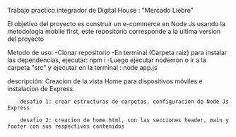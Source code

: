 Trabajo practico integrador de Digital House : "Mercado Liebre"

El objetivo del proyecto es construir un e-commerce en Node Js usando la metodologia mobile first, este repositorio corresponde a la ultima version del proyecto

Metodo de uso: 
    -Clonar repositorio 
    -En terminal (Carpeta raiz) para instalar las dependencias, ejecutar: npm i 
    -Luego ejecutar nodemon o ir a la carpeta "src" y ejecutar en la terminal : node app.js

descripción: Creacion de la vista Home para dispositivos móviles e instalacion de Express.

        desafio 1: crear estructuras de carpetas, configuracion de Node Js Express

        desafio 2: creacion de home.html, con las secciones header, main y footer con sus respectivos contenidos
